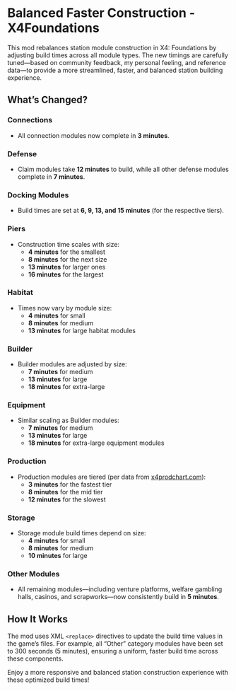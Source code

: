 # Balanced Faster Construction - X4Foundations

This mod rebalances station module construction in X4: Foundations by adjusting build times across all module types. The new timings are carefully tuned—based on community feedback, my personal feeling, and reference data—to provide a more streamlined, faster, and balanced station building experience.

## What’s Changed?

### Connections

- All connection modules now complete in **3 minutes**.

### Defense

- Claim modules take **12 minutes** to build, while all other defense modules complete in **7 minutes**.

### Docking Modules

- Build times are set at **6, 9, 13, and 15 minutes** (for the respective tiers).

### Piers

- Construction time scales with size:
  - **4 minutes** for the smallest
  - **8 minutes** for the next size
  - **13 minutes** for larger ones
  - **16 minutes** for the largest

### Habitat

- Times now vary by module size:
  - **4 minutes** for small
  - **8 minutes** for medium
  - **13 minutes** for large habitat modules

### Builder

- Builder modules are adjusted by size:
  - **7 minutes** for medium
  - **13 minutes** for large
  - **18 minutes** for extra-large

### Equipment

- Similar scaling as Builder modules:
  - **7 minutes** for medium
  - **13 minutes** for large
  - **18 minutes** for extra-large equipment modules

### Production

- Production modules are tiered (per data from [x4prodchart.com](https://x4prodchart.com/)):
  - **3 minutes** for the fastest tier
  - **8 minutes** for the mid tier
  - **12 minutes** for the slowest

### Storage

- Storage module build times depend on size:
  - **4 minutes** for small
  - **8 minutes** for medium
  - **10 minutes** for large

### Other Modules

- All remaining modules—including venture platforms, welfare gambling halls, casinos, and scrapworks—now consistently build in **5 minutes**.

## How It Works

The mod uses XML `<replace>` directives to update the build time values in the game’s files. For example, all “Other” category modules have been set to 300 seconds (5 minutes), ensuring a uniform, faster build time across these components.

Enjoy a more responsive and balanced station construction experience with these optimized build times!
